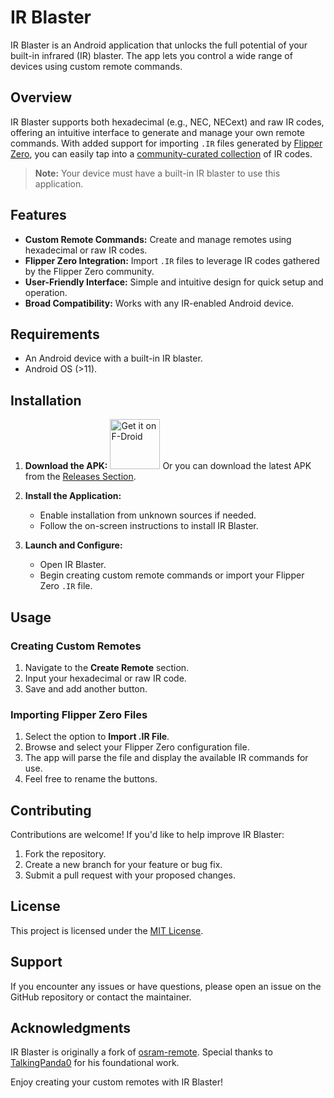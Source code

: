 # IR Blaster

IR Blaster is an Android application that unlocks the full potential of your built-in infrared (IR) blaster. The app lets you control a wide range of devices using custom remote commands.

## Overview

IR Blaster supports both hexadecimal (e.g., NEC, NECext) and raw IR codes, offering an intuitive interface to generate and manage your own remote commands. With added support for importing `.IR` files generated by [Flipper Zero](https://flipperzero.one/), you can easily tap into a [community-curated collection](https://github.com/Lucaslhm/Flipper-IRDB) of IR codes.

> **Note:** Your device must have a built-in IR blaster to use this application.

## Features

- **Custom Remote Commands:** Create and manage remotes using hexadecimal or raw IR codes.
- **Flipper Zero Integration:** Import `.IR` files to leverage IR codes gathered by the Flipper Zero community.
- **User-Friendly Interface:** Simple and intuitive design for quick setup and operation.
- **Broad Compatibility:** Works with any IR-enabled Android device.

## Requirements

- An Android device with a built-in IR blaster.
- Android OS (>11).

## Installation

1. **Download the APK:**
[<img src="https://fdroid.gitlab.io/artwork/badge/get-it-on.png"
     alt="Get it on F-Droid"
     height="80">](https://f-droid.org/packages/org.nslabs.ir_blaster/)
Or you can download the latest APK from the [Releases Section](https://github.com/iodn/android-ir-blaster/releases/latest).

2. **Install the Application:**
   - Enable installation from unknown sources if needed.
   - Follow the on-screen instructions to install IR Blaster.

3. **Launch and Configure:**
   - Open IR Blaster.
   - Begin creating custom remote commands or import your Flipper Zero `.IR` file.

## Usage

### Creating Custom Remotes

1. Navigate to the **Create Remote** section.
2. Input your hexadecimal or raw IR code.
3. Save and add another button.

### Importing Flipper Zero Files

1. Select the option to **Import .IR File**.
2. Browse and select your Flipper Zero configuration file.
3. The app will parse the file and display the available IR commands for use.
4. Feel free to rename the buttons.

## Contributing

Contributions are welcome! If you'd like to help improve IR Blaster:

1. Fork the repository.
2. Create a new branch for your feature or bug fix.
3. Submit a pull request with your proposed changes.

## License

This project is licensed under the [MIT License](LICENSE).

## Support

If you encounter any issues or have questions, please open an issue on the GitHub repository or contact the maintainer.

## Acknowledgments

IR Blaster is originally a fork of [osram-remote](https://github.com/TalkingPanda0/osram-remote). Special thanks to [TalkingPanda0](https://github.com/TalkingPanda0) for his foundational work.

Enjoy creating your custom remotes with IR Blaster!